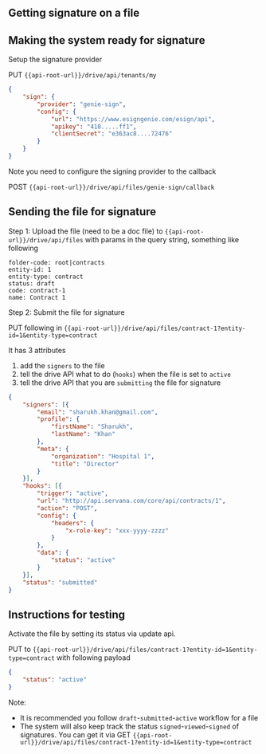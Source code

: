 
## Getting signature on a file

## Making the system ready for signature

Setup the signature provider

PUT `{{api-root-url}}/drive/api/tenants/my`

```json
{
    "sign": {
        "provider": "genie-sign",
        "config": {
            "url": "https://www.esigngenie.com/esign/api",
            "apikey": "418.....ff1",
            "clientSecret": "e363ac8....72476"
        }
    }
}
```

Note you need to configure the signing provider to the callback

POST `{{api-root-url}}/drive/api/files/genie-sign/callback`

## Sending the file for signature

Step 1: Upload the file (need to be a doc file) to `{{api-root-url}}/drive/api/files` with params in the query string, something like following

```
folder-code: root|contracts
entity-id: 1
entity-type: contract
status: draft
code: contract-1
name: Contract 1
```

Step 2: Submit the file for signature

PUT following in `{{api-root-url}}/drive/api/files/contract-1?entity-id=1&entity-type=contract`

It has 3 attributes

1. add the `signers` to the file
2. tell the drive API what to do (`hooks`) when the file is set to `active`
3. tell the drive API that you are `submitting` the file for signature

```json
{
    "signers": [{
        "email": "sharukh.khan@gmail.com",
        "profile": {
            "firstName": "Sharukh",
            "lastName": "Khan"
        },
        "meta": {
            "organization": "Hospital 1",
            "title": "Director"
        }
    }],
    "hooks": [{
        "trigger": "active",
        "url": "http://api.servana.com/core/api/contracts/1",
        "action": "POST",
        "config": {
            "headers": {
                "x-role-key": "xxx-yyyy-zzzz"
            }
        },
        "data": {
            "status": "active"
        }
    }],
    "status": "submitted"
}
```

## Instructions for testing

Activate the file by setting its status via update api.

PUT to `{{api-root-url}}/drive/api/files/contract-1?entity-id=1&entity-type=contract` with following payload

```json
{
    "status": "active"
}
```

Note:

- It is recommended you follow `draft`-`submitted`-`active` workflow for a file
- The system will also keep track the status `signed`-`viewed`-`signed` of signatures. You can get it via GET `{{api-root-url}}/drive/api/files/contract-1?entity-id=1&entity-type=contract`
